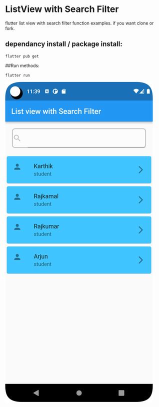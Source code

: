 # ListView with Search Filter
flutter list view with search filter function examples. if you want clone or fork.

## dependancy install / package install:
```
flutter pub get
```

##Run methods:
```
flutter run
```

![sample](sample.png)
